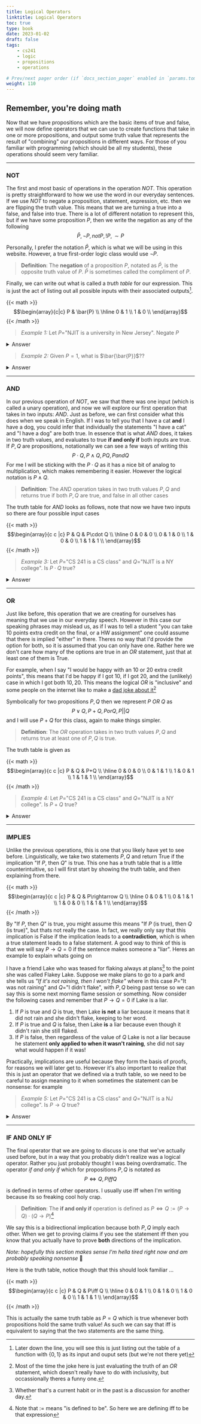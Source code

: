 ```yaml
---
title: Logical Operators
linktitle: Logical Operators
toc: true 
type: book
date: 2023-01-02
draft: false
tags:
    - cs241
    - logic
    - propositions
    - operations

# Prev/next pager order (if `docs_section_pager` enabled in `params.toml`)
weight: 110
---
```


## Remember, you're doing math

Now that we have propositions which are the basic items of true and false, we will now
define operators that we can use to create functions that take in one or more propositions,
and output some truth value that represents the result of "combining" our propositions in different
ways. For those of you familiar with programming (which should be all my students), these operations
should seem very familiar.

---

### NOT

The first and most basic of operations in the operation $NOT$. This operation is pretty
straightforward to how we use the word in our everyday sentences. If we use $NOT$ to negate
a proposition, statement, expression, etc. then we are flipping the truth value. This means that we
are turning a true into a false, and false into true. There is a lot of different notation to represent
this, but if we have some proposition $P$, then we write the negation as any of the following
$$
\bar{P}, \lnot P, not P, !P, \sim P
$$

Personally, I prefer the notation $\bar{P}$, which is what we will be using in this website.
However, a true first-order logic class would use $\lnot P$.

>__Definition__: The __negation__ of a proposition $P$, notated as $\bar{P}$, is the opposite truth value of $P$. $\bar{P}$ is sometimes called the compliment of $P$.

Finally, we can write out what is called a *truth table* for our expression. This is just the
act of listing out all possible inputs with their associated outputs[^1].

{{< math >}}
$$\begin{array}{c|c}
P & \bar{P} \\ \hline
  0 & 1 \\
  1 & 0 \\
\end{array}$$
{{< /math >}}

>*Example 1:* Let $P=$"NJIT is a university in New Jersey". Negate $P$
<details>
  <summary>Answer</summary>
  The negation in "NJIT is not a university in New Jersey", which has the opposite truth value of the original, as the negation is false.
</details>

>*Example 2:* Given $P=1$, what is $\bar{\bar{P}}$??
<details>
  <summary>Answer</summary>
  First we get the $\bar{P}$, which is $0$ since $P=1$. We then negate that which brings us back to the solution, which is $\bar{\bar{P}}=1$
</details>

---

### AND

In our previous operation of $NOT$, we saw that there was one input (which is called a unary operation), and now we will explore
our first operation that takes in two inputs: $AND$. Just as before, we can first consider what this does when we speak in English.
If I was to tell you that I have a cat __and__ I have a dog, you could infer that individually the statements "I have a cat" and "I have a dog"
are both true. In essence that is what $AND$ does, it takes in two truth values, and evaluates to true __if and only if__ both inputs
are true. If $P,Q$ are propositions, notationally we can see a few ways of writing this
$$
    P\cdot Q, P\land Q, PQ, P and Q
$$
For me I will be sticking with the $P\cdot Q$ as it has a nice bit of analog to multiplication, which makes remembering it easier. However
the logical notation is $P\land Q$.

> __Definition__: The $AND$ operation takes in two truth values $P,Q$ and returns true if both $P,Q$ are true, and false in all other cases

The truth table for $AND$ looks as follows, note that now we have two inputs so there are four possible input cases

{{< math >}}
$$\begin{array}{c c |c}
P & Q & P\cdot Q \\ \hline
  0 & 0 & 0 \\
  0 & 1 & 0 \\
  1 & 0 & 0 \\
  1 & 1 & 1 \\
\end{array}$$
{{< /math >}}

>*Example 3:* Let $P=$"CS 241 is a CS class" and $Q=$"NJIT is a NY college". Is $P\cdot Q$ true?
<details>
  <summary>Answer</summary>
  No, it is not true because while $P$ is true, $Q$ is not
</details>

---

### OR

Just like before, this operation that we are creating for ourselves has meaning that we use in our everyday speech. However in this
case our speaking phrases may mislead us, as if I was to tell a student "you can take 10 points extra credit on the final, or a HW assignment"
one could assume that there is implied "either" in there. Theres no way that I'd provide the option for both, so it is assumed that you
can only have one. Rather here we don't care how many of the options are true in an $OR$ statement, just that at least one of them is True.

For example, when I say "I would be happy with an 10 or 20 extra credit points", this means that I'd be happy if I got $10$, if I got $20$, and the (unlikely) case in which I got both $10, 20$. This means the logical $OR$ is "inclusive" and some people on the internet like to make a [dad joke about it](https://www.reddit.com/r/InclusiveOr/)[^2]

Symbolically for two propositions $P,Q$ then we represent $P$ $OR$ $Q$ as
$$
  P\lor Q, P+Q, P or Q, P||Q
$$
and I will use $P+Q$ for this class, again to make things simpler.

> __Definition__: The $OR$ operation takes in two truth values $P,Q$ and returns true at least one of $P,Q$ is true.

The truth table is given as

{{< math >}}
$$\begin{array}{c c |c}
P & Q & P+Q \\ \hline
  0 & 0 & 0 \\
  0 & 1 & 1 \\
  1 & 0 & 1 \\
  1 & 1 & 1 \\
\end{array}$$
{{< /math >}}

>*Example 4:* Let $P=$"CS 241 is a CS class" and $Q=$"NJIT is a NY college". Is $P+Q$ true?
<details>
  <summary>Answer</summary>
    Yes, because even though NJIT is an NJ college, CS 241 is in fact a CS course. 
</details>

---

### IMPLIES

Unlike the previous operations, this is one that you likely have yet to see before. Linguistically, we take two
statements $P,Q$ and return True if the implication "If $P$, then $Q$" is true. This one
has a truth table that is a little counterintuitive, so I will first start by showing the truth table, and then
explaining from there.

{{< math >}}
$$\begin{array}{c c |c}
P & Q & P\rightarrow Q \\ \hline
  0 & 0 & 1 \\
  0 & 1 & 1 \\
  1 & 0 & 0 \\
  1 & 1 & 1 \\
\end{array}$$
{{< /math >}}

By "If $P$, then $Q$" is true, you might assume this means "If $P$ (is true), then $Q$ (is true)", but thats not really the case. In fact, we really only say that this implication is False if the implication leads to a __contradiction__, which is when a true statement leads to a false statement. A good way to think of this is that we will say $P\rightarrow Q = 0$ if the sentence makes someone a "liar". Heres an example to explain whats going on

I have a friend Lake who was teased for flaking always at plans[^3] to the point she was called Flakey Lake. Suppose we make plans to go to a park and she tells us *"If it's not raining, then I won't flake"* where in this case $P=$"It was not raining" and $Q=$"I didn't flake", with $P,Q$ being past tense so we can say this is some next morning flame session or something. Now consider the following cases and remember that $P\rightarrow Q=0$ if Lake is a liar.

1. If $P$ is true and $Q$ is true, then Lake __is not__ a liar because it means that it did not rain and she didn't flake, keeping to her word.
2. If $P$ is true and $Q$ is false, then Lake __is__ a liar because even though it didn't rain she still flaked.
3. If $P$ is false, then regardless of the value of $Q$ Lake is not a liar because he statement __only applied to when it wasn't raining__, she did not say what would happen if it was!

Practically, implications are useful because they form the basis of proofs, for reasons we will later get to. However it's also important to realize that this is just an operator that we defined via a truth table, so we need to be careful to assign meaning to it when sometimes the statement can be nonsense: for example

>*Example 5:* Let $P=$"CS 241 is a CS class" and $Q=$"NJIT is a NJ college". Is $P\rightarrow Q$ true?
<details>
  <summary>Answer</summary>
    Yes it is true. Even though it doesn't really make sense from a linguistic perspective, both $P,Q$ are true which means the implication is true as well.
</details>

---

### IF AND ONLY IF

The final operator that we are going to discuss is one that we've actually used before, but in a way that you probably didn't realize was a logical operator. Rather you just probably thought I was being overdramatic. The operator *if and only if* which for propositions $P,Q$ is notated as
$$
P\iff Q, P iff Q
$$

is defined in terms of other operators. I usually use iff when I'm writing because its so freaking cool holy crap.

> __Definition__: The __if and only if__ operation is defined as $P\iff Q := (P\rightarrow Q)\cdot (Q\rightarrow P)$[^4]

We say this is a bidirectional implication because both $P,Q$ imply each other. When we get to proving claims if you see the statement iff then you know that you actually have to prove __both__ directions of the implication.

*Note: hopefully this section makes sense I'm hella tired right now and am probably speaking nonsense* 😬

Here is the truth table, notice though that this should look familiar ...

{{< math >}}
$$\begin{array}{c c |c}
P & Q & P\iff Q \\ \hline
  0 & 0 & 1 \\
  0 & 1 & 0 \\
  1 & 0 & 0 \\
  1 & 1 & 1 \\
\end{array}$$
{{< /math >}}

This is actually the same truth table as $P=Q$ which is true whenever both propositions hold the same truth value! As such we can say that iff is equivalent to saying that the two statements are the same thing.

[^1]: Later down the line, you will see this is just listing out the table of a function with $\{0,1\}$ as its input and ouput sets (but we're not there yet)

[^2]: Most of the time the joke here is just evaluating the truth of an $OR$ statement, which doesn't really have to do with inclusivity, but occassionally theres a funny one.

[^3]: Whether that's a current habit or in the past is a discussion for another day.

[^4]: Note that $:=$ means "is defined to be". So here we are defining iff to be that expression
